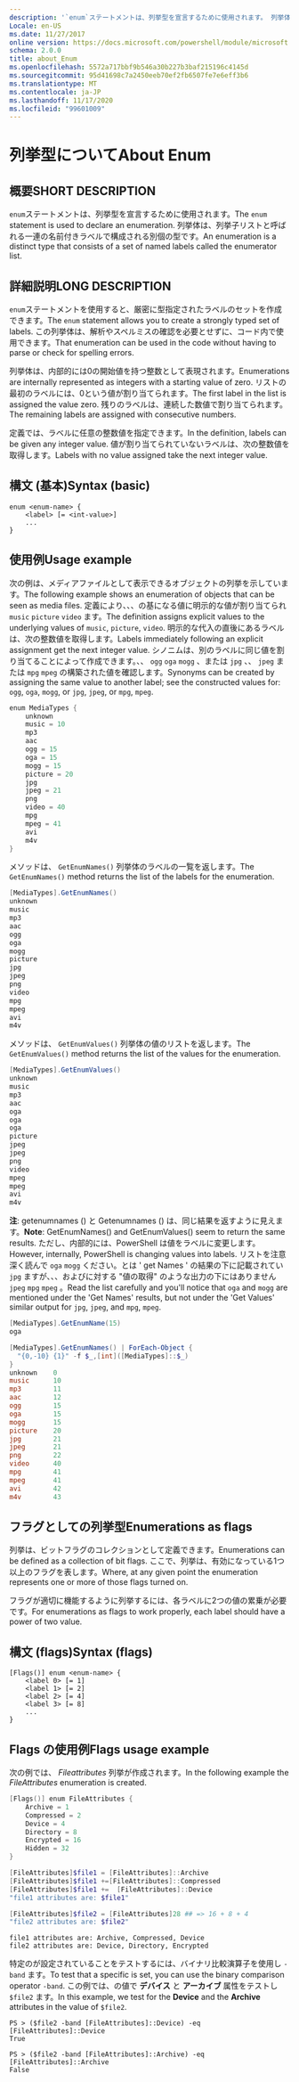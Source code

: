 ```yaml
---
description: '`enum`ステートメントは、列挙型を宣言するために使用されます。 列挙体は、列挙子リストと呼ばれる一連の名前付きラベルで構成される別個の型です。'
Locale: en-US
ms.date: 11/27/2017
online version: https://docs.microsoft.com/powershell/module/microsoft.powershell.core/about/about_enum?view=powershell-7.2&WT.mc_id=ps-gethelp
schema: 2.0.0
title: about_Enum
ms.openlocfilehash: 5572a717bbf9b546a30b227b3baf215196c4145d
ms.sourcegitcommit: 95d41698c7a2450eeb70ef2fb6507fe7e6eff3b6
ms.translationtype: MT
ms.contentlocale: ja-JP
ms.lasthandoff: 11/17/2020
ms.locfileid: "99601009"
---
```

# <a name="about-enum"></a><span data-ttu-id="e4159-104">列挙型について</span><span class="sxs-lookup"><span data-stu-id="e4159-104">About Enum</span></span>

## <a name="short-description"></a><span data-ttu-id="e4159-105">概要</span><span class="sxs-lookup"><span data-stu-id="e4159-105">SHORT DESCRIPTION</span></span>
<span data-ttu-id="e4159-106">`enum`ステートメントは、列挙型を宣言するために使用されます。</span><span class="sxs-lookup"><span data-stu-id="e4159-106">The `enum` statement is used to declare an enumeration.</span></span> <span data-ttu-id="e4159-107">列挙体は、列挙子リストと呼ばれる一連の名前付きラベルで構成される別個の型です。</span><span class="sxs-lookup"><span data-stu-id="e4159-107">An enumeration is a distinct type that consists of a set of named labels called the enumerator list.</span></span>

## <a name="long-description"></a><span data-ttu-id="e4159-108">詳細説明</span><span class="sxs-lookup"><span data-stu-id="e4159-108">LONG DESCRIPTION</span></span>

<span data-ttu-id="e4159-109">`enum`ステートメントを使用すると、厳密に型指定されたラベルのセットを作成できます。</span><span class="sxs-lookup"><span data-stu-id="e4159-109">The `enum` statement allows you to create a strongly typed set of labels.</span></span> <span data-ttu-id="e4159-110">この列挙体は、解析やスペルミスの確認を必要とせずに、コード内で使用できます。</span><span class="sxs-lookup"><span data-stu-id="e4159-110">That enumeration can be used in the code without having to parse or check for spelling errors.</span></span>

<span data-ttu-id="e4159-111">列挙体は、内部的には0の開始値を持つ整数として表現されます。</span><span class="sxs-lookup"><span data-stu-id="e4159-111">Enumerations are internally represented as integers with a starting value of zero.</span></span> <span data-ttu-id="e4159-112">リストの最初のラベルには、0という値が割り当てられます。</span><span class="sxs-lookup"><span data-stu-id="e4159-112">The first label in the list is assigned the value zero.</span></span> <span data-ttu-id="e4159-113">残りのラベルは、連続した数値で割り当てられます。</span><span class="sxs-lookup"><span data-stu-id="e4159-113">The remaining labels are assigned with consecutive numbers.</span></span>

<span data-ttu-id="e4159-114">定義では、ラベルに任意の整数値を指定できます。</span><span class="sxs-lookup"><span data-stu-id="e4159-114">In the definition, labels can be given any integer value.</span></span> <span data-ttu-id="e4159-115">値が割り当てられていないラベルは、次の整数値を取得します。</span><span class="sxs-lookup"><span data-stu-id="e4159-115">Labels with no value assigned take the next integer value.</span></span>

## <a name="syntax-basic"></a><span data-ttu-id="e4159-116">構文 (基本)</span><span class="sxs-lookup"><span data-stu-id="e4159-116">Syntax (basic)</span></span>

```syntax
enum <enum-name> {
    <label> [= <int-value>]
    ...
}
```

## <a name="usage-example"></a><span data-ttu-id="e4159-117">使用例</span><span class="sxs-lookup"><span data-stu-id="e4159-117">Usage example</span></span>

<span data-ttu-id="e4159-118">次の例は、メディアファイルとして表示できるオブジェクトの列挙を示しています。</span><span class="sxs-lookup"><span data-stu-id="e4159-118">The following example shows an enumeration of objects that can be seen as media files.</span></span> <span data-ttu-id="e4159-119">定義により、、、の基になる値に明示的な値が割り当てられ `music` `picture` `video` ます。</span><span class="sxs-lookup"><span data-stu-id="e4159-119">The definition assigns explicit values to the underlying values of `music`, `picture`, `video`.</span></span> <span data-ttu-id="e4159-120">明示的な代入の直後にあるラベルは、次の整数値を取得します。</span><span class="sxs-lookup"><span data-stu-id="e4159-120">Labels immediately following an explicit assignment get the next integer value.</span></span> <span data-ttu-id="e4159-121">シノニムは、別のラベルに同じ値を割り当てることによって作成できます。、、 `ogg` `oga` `mogg` 、または `jpg` 、、 `jpeg` または `mpg` `mpeg` の構築された値を確認します。</span><span class="sxs-lookup"><span data-stu-id="e4159-121">Synonyms can be created by assigning the same value to another label; see the constructed values for: `ogg`, `oga`, `mogg`, or `jpg`, `jpeg`, or `mpg`, `mpeg`.</span></span>

```powershell
enum MediaTypes {
    unknown
    music = 10
    mp3
    aac
    ogg = 15
    oga = 15
    mogg = 15
    picture = 20
    jpg
    jpeg = 21
    png
    video = 40
    mpg
    mpeg = 41
    avi
    m4v
}
```

<span data-ttu-id="e4159-122">メソッドは、 `GetEnumNames()` 列挙体のラベルの一覧を返します。</span><span class="sxs-lookup"><span data-stu-id="e4159-122">The `GetEnumNames()` method returns the list of the labels for the enumeration.</span></span>

```powershell
[MediaTypes].GetEnumNames()
unknown
music
mp3
aac
ogg
oga
mogg
picture
jpg
jpeg
png
video
mpg
mpeg
avi
m4v
```

<span data-ttu-id="e4159-123">メソッドは、 `GetEnumValues()` 列挙体の値のリストを返します。</span><span class="sxs-lookup"><span data-stu-id="e4159-123">The `GetEnumValues()` method returns the list of the values for the enumeration.</span></span>

```powershell
[MediaTypes].GetEnumValues()
unknown
music
mp3
aac
oga
oga
oga
picture
jpeg
jpeg
png
video
mpeg
mpeg
avi
m4v
```

<span data-ttu-id="e4159-124">**注**: getenumnames () と Getenumnames () は、同じ結果を返すように見えます。</span><span class="sxs-lookup"><span data-stu-id="e4159-124">**Note**: GetEnumNames() and GetEnumValues() seem to return the same results.</span></span>
<span data-ttu-id="e4159-125">ただし、内部的には、PowerShell は値をラベルに変更します。</span><span class="sxs-lookup"><span data-stu-id="e4159-125">However, internally, PowerShell is changing values into labels.</span></span> <span data-ttu-id="e4159-126">リストを注意深く読んで `oga` `mogg` ください。とは ' get Names ' の結果の下に記載されてい `jpg` ますが、、、およびに対する "値の取得" のような出力の下にはありません `jpeg` `mpg` `mpeg` 。</span><span class="sxs-lookup"><span data-stu-id="e4159-126">Read the list carefully and you'll notice that `oga` and `mogg` are mentioned under the 'Get Names' results, but not under the 'Get Values' similar output for `jpg`, `jpeg`, and `mpg`, `mpeg`.</span></span>

```powershell
[MediaTypes].GetEnumName(15)
oga

[MediaTypes].GetEnumNames() | ForEach-Object {
  "{0,-10} {1}" -f $_,[int]([MediaTypes]::$_)
}
unknown    0
music      10
mp3        11
aac        12
ogg        15
oga        15
mogg       15
picture    20
jpg        21
jpeg       21
png        22
video      40
mpg        41
mpeg       41
avi        42
m4v        43
```

## <a name="enumerations-as-flags"></a><span data-ttu-id="e4159-127">フラグとしての列挙型</span><span class="sxs-lookup"><span data-stu-id="e4159-127">Enumerations as flags</span></span>

<span data-ttu-id="e4159-128">列挙は、ビットフラグのコレクションとして定義できます。</span><span class="sxs-lookup"><span data-stu-id="e4159-128">Enumerations can be defined as a collection of bit flags.</span></span>
<span data-ttu-id="e4159-129">ここで、列挙は、有効になっている1つ以上のフラグを表します。</span><span class="sxs-lookup"><span data-stu-id="e4159-129">Where, at any given point the enumeration represents one or more of those flags turned on.</span></span>

<span data-ttu-id="e4159-130">フラグが適切に機能するように列挙するには、各ラベルに2つの値の累乗が必要です。</span><span class="sxs-lookup"><span data-stu-id="e4159-130">For enumerations as flags to work properly, each label should have a power of two value.</span></span>

## <a name="syntax-flags"></a><span data-ttu-id="e4159-131">構文 (flags)</span><span class="sxs-lookup"><span data-stu-id="e4159-131">Syntax (flags)</span></span>

```syntax
[Flags()] enum <enum-name> {
    <label 0> [= 1]
    <label 1> [= 2]
    <label 2> [= 4]
    <label 3> [= 8]
    ...
}
```

## <a name="flags-usage-example"></a><span data-ttu-id="e4159-132">Flags の使用例</span><span class="sxs-lookup"><span data-stu-id="e4159-132">Flags usage example</span></span>

<span data-ttu-id="e4159-133">次の例では、 *Fileattributes* 列挙が作成されます。</span><span class="sxs-lookup"><span data-stu-id="e4159-133">In the following example the *FileAttributes* enumeration is created.</span></span>

```powershell
[Flags()] enum FileAttributes {
    Archive = 1
    Compressed = 2
    Device = 4
    Directory = 8
    Encrypted = 16
    Hidden = 32
}

[FileAttributes]$file1 = [FileAttributes]::Archive
[FileAttributes]$file1 +=[FileAttributes]::Compressed
[FileAttributes]$file1 +=  [FileAttributes]::Device
"file1 attributes are: $file1"

[FileAttributes]$file2 = [FileAttributes]28 ## => 16 + 8 + 4
"file2 attributes are: $file2"
```

```output
file1 attributes are: Archive, Compressed, Device
file2 attributes are: Device, Directory, Encrypted
```

<span data-ttu-id="e4159-134">特定のが設定されていることをテストするには、バイナリ比較演算子を使用し `-band` ます。</span><span class="sxs-lookup"><span data-stu-id="e4159-134">To test that a specific is set, you can use the binary comparison operator `-band`.</span></span> <span data-ttu-id="e4159-135">この例では、の値で **デバイス** と **アーカイブ** 属性をテストし `$file2` ます。</span><span class="sxs-lookup"><span data-stu-id="e4159-135">In this example, we test for the **Device** and the **Archive** attributes in the value of `$file2`.</span></span>

```
PS > ($file2 -band [FileAttributes]::Device) -eq [FileAttributes]::Device
True

PS > ($file2 -band [FileAttributes]::Archive) -eq [FileAttributes]::Archive
False
```

